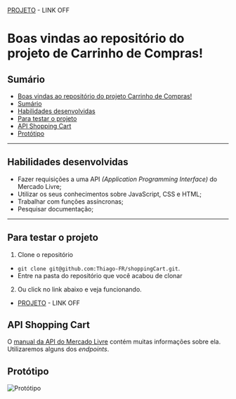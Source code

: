 [PROJETO]() - LINK OFF

# Boas vindas ao repositório do projeto de Carrinho de Compras! <a name="boas-vindas-ao-repositorio-do-projeto-carrinho-de-compras"></a>

## Sumário <a name="sumario"></a>

- [Boas vindas ao repositório do projeto Carrinho de Compras!](#boas-vindas-ao-repositorio-do-projeto-carrinho-de-compras)
- [Sumário](#sumario)
- [Habilidades desenvolvidas](#habilidades)
- [Para testar o projeto](#testar-o-projeto)
- [API Shopping Cart](#api)
- [Protótipo](#prototipo)

---

## Habilidades desenvolvidas <a name="habilidades"></a>

- Fazer requisições a uma API *(Application Programming Interface)* do Mercado Livre;
- Utilizar os seus conhecimentos sobre JavaScript, CSS e HTML;
- Trabalhar com funções assíncronas;
- Pesquisar documentação;

---

## Para testar o projeto <a name="testar-o-projeto"></a>

1. Clone o repositório
  * `git clone git@github.com:Thiago-FR/shoppingCart.git`.
  * Entre na pasta do repositório que você acabou de clonar

2. Ou click no link abaixo e veja funcionando.
  * [PROJETO]() - LINK OFF

## API Shopping Cart <a name="api"></a>

O [manual da API do Mercado Livre](https://developers.mercadolivre.com.br/pt_br/itens-e-buscas) contém muitas informações sobre ela. Utilizaremos alguns dos _endpoints_.

## Protótipo <a name="prototipo"></a>

![Protótipo](/cart.gif)
